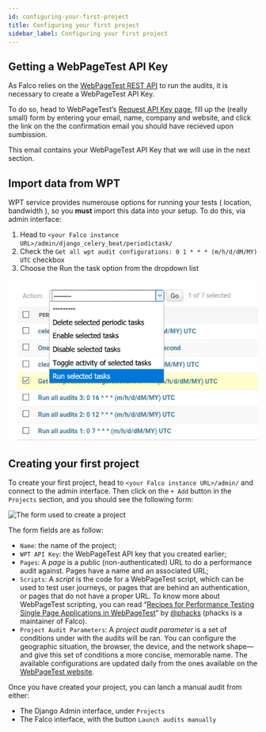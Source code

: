```yaml
---
id: configuring-your-first-project
title: Configuring your first project
sidebar_label: Configuring your first project
---
```


## Getting a WebPageTest API Key

As Falco relies on the [WebPageTest REST API](https://sites.google.com/a/webpagetest.org/docs/advanced-features/webpagetest-restful-apis) to run the audits, it is necessary to create a WebPageTest API Key.

To do so, head to WebPageTest’s [Request API Key page](https://www.webpagetest.org/getkey.php), fill up the (really small) form by entering your email, name, company and website, and click the link on the the confirmation email you should have recieved upon sumbission.

This email contains your WebPageTest API Key that we will use in the next section.

## Import data from WPT

WPT service provides numerouse options for running your tests ( location, bandwidth ), so you **must** import this data into your setup. To do this, via admin interface:
1. Head to `<your Falco instance URL>/admin/django_celery_beat/periodictask/` 
1. Check the `Get all wpt audit configurations: 0 1 * * * (m/h/d/dM/MY) UTC` checkbox
1. Choose the Run the task option from the dropdown list


![Run import task](/docs/static/img/wpt-update.png)


## Creating your first project

To create your first project, head to `<your Falco instance URL>/admin/` and connect to the admin interface. Then click on the `+ Add` button in the `Projects` section, and you should see the following form:

![The form used to create a project](/docs/static/img/create-project.png)

The form fields are as follow:

- `Name`: the name of the project;
- `WPT API Key`: the WebPageTest API key that you created earlier;
- `Pages`: A _page_ is a public (non-authenticated) URL to do a performance audit against. Pages have a name and an associated URL;
- `Scripts`: A _script_ is the code for a WebPageTest script, which can be used to test user journeys, or pages that are behind an authentication, or pages that do not have a proper URL. To know more about WebPageTest scripting, you can read “[Recipes for Performance Testing Single Page Applications in WebPageTest](https://css-tricks.com/recipes-for-performance-testing-single-page-applications-in-webpagetest/)” by [@phacks](https://twitter.com/phacks) (phacks is a maintainer of Falco).
- `Project Audit Parameters`: A _project audit parameter_ is a set of conditions under with the audits will be ran. You can configure the geographic situation, the browser, the device, and the network shape—and give this set of conditions a more concise, memorable name. The available configurations are updated daily from the ones available on the [WebPageTest website](https://webpagetest.org/).

Once you have created your project, you can lanch a manual audit from either:

- The Django Admin interface, under `Projects`
- The Falco interface, with the button `Launch audits manually`
